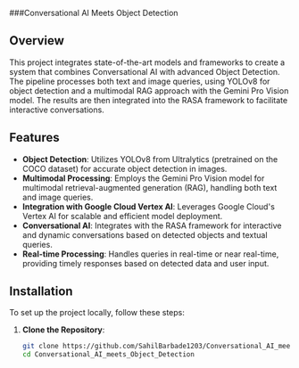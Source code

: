 ###Conversational AI Meets Object Detection

## Overview

This project integrates state-of-the-art models and frameworks to create a system that combines Conversational AI with advanced Object Detection. The pipeline processes both text and image queries, using YOLOv8 for object detection and a multimodal RAG approach with the Gemini Pro Vision model. The results are then integrated into the RASA framework to facilitate interactive conversations.

## Features

- **Object Detection**: Utilizes YOLOv8 from Ultralytics (pretrained on the COCO dataset) for accurate object detection in images.
- **Multimodal Processing**: Employs the Gemini Pro Vision model for multimodal retrieval-augmented generation (RAG), handling both text and image queries.
- **Integration with Google Cloud Vertex AI**: Leverages Google Cloud's Vertex AI for scalable and efficient model deployment.
- **Conversational AI**: Integrates with the RASA framework for interactive and dynamic conversations based on detected objects and textual queries.
- **Real-time Processing**: Handles queries in real-time or near real-time, providing timely responses based on detected data and user input.

## Installation

To set up the project locally, follow these steps:

1. **Clone the Repository**:
   ```bash
   git clone https://github.com/SahilBarbade1203/Conversational_AI_meets_Object_Detection.git
   cd Conversational_AI_meets_Object_Detection

